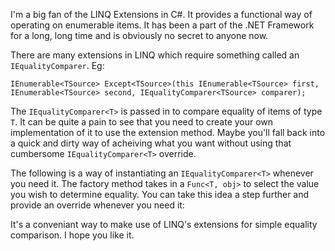 I'm a big fan of the LINQ Extensions in C#. It provides a functional way of operating on enumerable items. It has been a part of the .NET Framework for a long, long time and is obviously no secret to anyone now.

There are many extensions in LINQ which require something called an `IEqualityComparer`. Eg:

`IEnumerable<TSource> Except<TSource>(this IEnumerable<TSource> first, IEnumerable<TSource> second, IEqualityComparer<TSource> comparer);`

The `IEqualityComparer<T>` is passed in to compare equality of items of type `T`. It can be quite a pain to see that you need to create your own implementation of it to use the extension method. Maybe you'll fall back into a quick and dirty way of acheiving what you want without using that cumbersome `IEqualityComparer<T>` override.

The following is a way of instantiating an `IEqualityComparer<T>` whenever you need it. The factory method takes in a `Func<T, obj>` to select the value you wish to determine equality. You can take this idea a step further and provide an override whenever you need it:

<script src="https://gist.github.com/craigles/4afd9f7125d8fcc746afca74ee0bac60.js"></script>

It's a conveniant way to make use of LINQ's extensions for simple equality comparison. I hope you like it.
